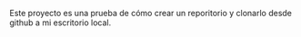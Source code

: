 Este proyecto es una prueba de cómo crear un reporitorio y clonarlo desde github a mi escritorio local.